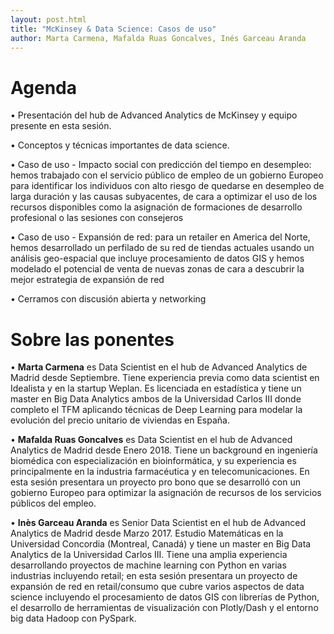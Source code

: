 ```yaml
---
layout: post.html
title: "McKinsey & Data Science: Casos de uso"
author: Marta Carmena, Mafalda Ruas Goncalves, Inés Garceau Aranda
---
```


# Agenda 

• Presentación del hub de Advanced Analytics de McKinsey y equipo presente en esta sesión.

• Conceptos y técnicas importantes de data science.

• Caso de uso - Impacto social con predicción del tiempo en desempleo: hemos trabajado con el servicio público de empleo de un gobierno Europeo para identificar los individuos con alto riesgo de quedarse en desempleo de larga duración y las causas subyacentes, de cara a optimizar el uso de los recursos disponibles como la asignación de formaciones de desarrollo profesional o las sesiones con consejeros

• Caso de uso - Expansión de red: para un retailer en America del Norte, hemos desarrollado un perfilado de su red de tiendas actuales usando un análisis geo-espacial que incluye procesamiento de datos GIS y hemos modelado el potencial de venta de nuevas zonas de cara a descubrir la mejor estrategia de expansión de red

• Cerramos con discusión abierta y networking

# Sobre las ponentes

• **Marta Carmena** es Data Scientist en el hub de Advanced Analytics de Madrid desde Septiembre. Tiene experiencia previa como data scientist en Idealista y en la startup Weplan. Es licenciada en estadística y tiene un master en Big Data Analytics ambos de la Universidad Carlos III donde completo el TFM aplicando técnicas de Deep Learning para modelar la evolución del precio unitario de viviendas en España.

• **Mafalda Ruas Goncalves** es Data Scientist en el hub de Advanced Analytics de Madrid desde Enero 2018. Tiene un background en ingeniería biomédica con especialización en bioinformática, y su experiencia es principalmente en la industria farmacéutica y en telecomunicaciones. En esta sesión presentara un proyecto pro bono que se desarrolló con un gobierno Europeo para optimizar la asignación de recursos de los servicios públicos del empleo.

• **Inès Garceau Aranda** es Senior Data Scientist en el hub de Advanced Analytics de Madrid desde Marzo 2017. Estudio Matemáticas en la Universidad Concordia (Montreal, Canadá) y tiene un master en Big Data Analytics de la Universidad Carlos III. Tiene una amplia experiencia desarrollando proyectos de machine learning con Python en varias industrias incluyendo retail; en esta sesión presentara un proyecto de expansión de red en retail/consumo que cubre varios aspectos de data science incluyendo el procesamiento de datos GIS con librerías de Python, el desarrollo de herramientas de visualización con Plotly/Dash y el entorno big data Hadoop con PySpark.
